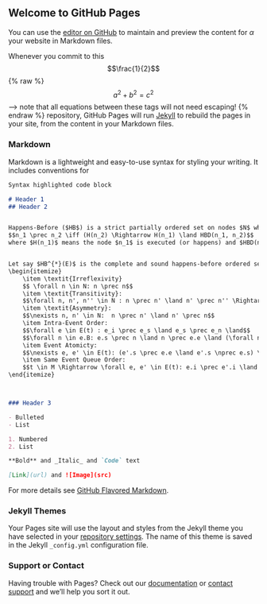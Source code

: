 ## Welcome to GitHub Pages

You can use the [editor on GitHub](https://github.com/ercatcher/ercatcher.github.io/edit/master/README.md) to maintain and preview the content for $\alpha$  your website in Markdown files.

Whenever you commit to this 
$$\frac{1}{2}$$
 {% raw %}
  $$a^2 + b^2 = c^2$$ --> note that all equations between these tags will not need escaping! 
 {% endraw %}
repository, GitHub Pages will run [Jekyll](https://jekyllrb.com/) to rebuild the pages in your site, from the content in your Markdown files.

### Markdown

Markdown is a lightweight and easy-to-use syntax for styling your writing. It includes conventions for

```markdown
Syntax highlighted code block

# Header 1
## Header 2


Happens-Before ($HB$) is a strict partially ordered set on nodes $N$ which is the set of $e.s$, $e.e$, and $e.i$ for all $e \in E$. The $HB$ relation is defined as:
$$n_1 \prec n_2 \iff (H(n_2) \Rightarrow H(n_1) \land HBD(n_1, n_2)$$
where $H(n_1)$ means the node $n_1$ is executed (or happens) and $HBD(n_1, n_2)$ means the node $n_1$ happens before node $n_2$ in all possible orders of execution in run time. 


Let say $HB^{*}(E)$ is the complete and sound happens-before ordered set on events $E$: it has all the correct happens-before relations and no single one of the relations are incorrect. If an app is executed in real world, two events with a correct happens-before relation always will be executed in that order. $HB^{*}$ satisfies the properties below (we prove the correctness of these properties in the appendix).
\begin{itemize}
    \item \textit{Irreflexivity}
    $$ \forall n \in N: n \prec n$$
    \item \textit{Transitivity}:
    $$\forall n, n', n'' \in N : n \prec n' \land n' \prec n'' \Rightarrow n \prec n''$$
    \item \textit{Asymmetry}:
    $$\nexists n, n' \in N:  n \prec n' \land n' \prec n$$
    \item Intra-Event Order:
    $$\forall e \in E(t) : e_i \prec e_s \land e_s \prec e_n \land$$
    $$\forall n \in e.B: e.s \prec n \land n \prec e.e \land (\forall n' \in SUCC(n): n \prec n')$$
    \item Event Atomicty:
    $$\nexists e, e' \in E(t): (e'.s \prec e.e \land e'.s \nprec e.s) \lor (e'.e \prec e.e \land e'.e \nprec e.s) $$
    \item Same Event Queue Order:
    $$t \in M \Rightarrow \forall e, e' \in E(t): e.i \prec e'.i \land e.d \prec e'.d \Rightarrow e.e \prec e'.s$$
\end{itemize}



### Header 3

- Bulleted
- List

1. Numbered
2. List

**Bold** and _Italic_ and `Code` text

[Link](url) and ![Image](src)
```

For more details see [GitHub Flavored Markdown](https://guides.github.com/features/mastering-markdown/).

### Jekyll Themes

Your Pages site will use the layout and styles from the Jekyll theme you have selected in your [repository settings](https://github.com/ercatcher/ercatcher.github.io/settings). The name of this theme is saved in the Jekyll `_config.yml` configuration file.

### Support or Contact

Having trouble with Pages? Check out our [documentation](https://help.github.com/categories/github-pages-basics/) or [contact support](https://github.com/contact) and we’ll help you sort it out.

